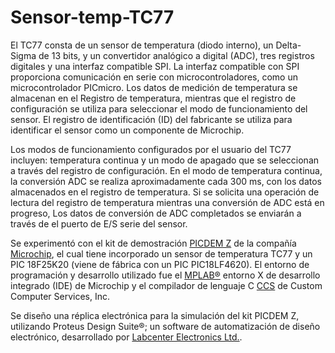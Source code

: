 # Sensor-temp-TC77

El TC77 consta de un sensor de temperatura (diodo interno), un Delta-Sigma de 13 bits, y un convertidor analógico a digital (ADC), tres registros digitales y una interfaz compatible SPI. La interfaz compatible con SPI proporciona comunicación en serie con microcontroladores, como un microcontrolador PICmicro. Los datos de medición de temperatura se almacenan en el Registro de temperatura, mientras que el registro de configuración se utiliza para seleccionar el modo de funcionamiento del sensor. El registro de identificación (ID) del fabricante se utiliza para identificar el sensor como un componente de Microchip.

Los modos de funcionamiento configurados por el usuario del TC77 incluyen: temperatura continua y un modo de apagado que se seleccionan a través del registro de configuración. En el modo de temperatura continua, la conversión ADC se realiza aproximadamente cada 300 ms, con los datos almacenados en el registro de temperatura. Si se solicita una operación de lectura del registro de temperatura mientras una conversión de ADC está en progreso, Los datos de conversión de ADC completados se enviarán a través de el puerto de E/S serie del sensor.

Se experimentó con el kit de demostración [PICDEM Z](http://instrumentosyherramientas.blogspot.com/2012/10/picdem-z-demonstration-kit.html) de la compañía [Microchip](https://www.microchip.com/), el cual tiene incorporado un sensor de temperatura TC77 y un PIC 18F25K20 (viene de fábrica con un PIC PIC18LF4620). El entorno de programación y desarrollo utilizado fue el [MPLAB®](https://www.microchip.com/en-us/development-tools-tools-and-software/mplab-x-ide) entorno X de desarrollo integrado (IDE) de Microchip y el compilador de lenguaje C [CCS](http://www.ccsinfo.com/content.php?page=compilers) de Custom Computer Services, Inc. 

Se diseño una réplica electrónica para la simulación del kit PICDEM Z, utilizando Proteus Design Suite®; un software de automatización de diseño electrónico, desarrollado por [Labcenter Electronics Ltd.](https://www.labcenter.com/).
